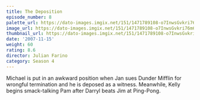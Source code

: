 ```yaml
---
title: The Deposition
episode_number: 8
palette_url: https://dato-images.imgix.net/151/1471789108-o7InwsGvkri76m6Xp6VH3rIPqQ6.jpg?ixlib=rb-1.1.0&ch=DPR%2CWidth&auto=enhance&palette=json
image_url: https://dato-images.imgix.net/151/1471789108-o7InwsGvkri76m6Xp6VH3rIPqQ6.jpg?ixlib=rb-1.1.0&ch=DPR%2CWidth&auto=compress%2Cformat&w=500
thumbnail_url: https://dato-images.imgix.net/151/1471789108-o7InwsGvkri76m6Xp6VH3rIPqQ6.jpg?ixlib=rb-1.1.0&ch=DPR%2CWidth&auto=enhance&w=500&h=280&fit=crop&fm=jpg
date: '2007-11-15'
weight: 60
rating: 8.6
director: Julian Farino
category: Season 4
---
```


Michael is put in an awkward position when Jan sues Dunder Mifflin for wrongful termination and he is deposed as a witness. Meanwhile, Kelly begins smack-talking Pam after Darryl beats Jim at Ping-Pong.